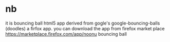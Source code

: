 nb
==
it is bouncing ball html5 app derived from gogle's google-bouncing-balls (doodles)
a firfox app.
you can download the app from firefox market place
https://marketplace.firefox.com/app/noonu
bouncing ball
